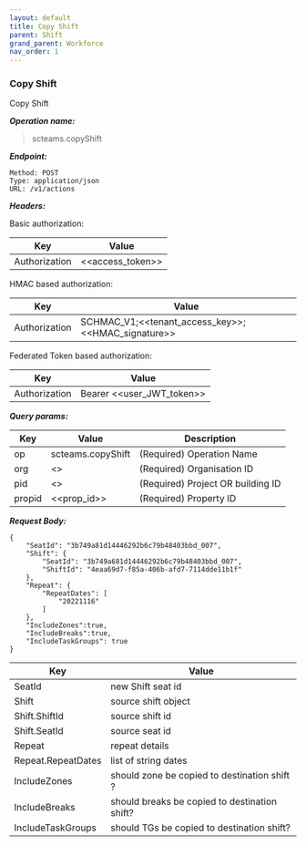 ```yaml
---
layout: default
title: Copy Shift
parent: Shift
grand_parent: Workforce
nav_order: 1
---
```



### Copy Shift

Copy Shift

***Operation name:***

> scteams.copyShift

***Endpoint:***

```
Method: POST
Type: application/json
URL: /v1/actions
```

***Headers:***

Basic authorization:

|Key|Value|
|---|---|
|Authorization|<<access_token>>|


HMAC based authorization:

|Key|Value|
|---|---|
|Authorization|SCHMAC_V1;<<tenant_access_key>>;<<HMAC_signature>>|

Federated Token based authorization:

|Key|Value|
|---|---|
|Authorization|Bearer <<user_JWT_token>>|

***Query params:***

| Key | Value | Description |
| --- | ------|-------------|
| op | scteams.copyShift | (Required) Operation Name |
| org | <<org>> | (Required) Organisation ID |
| pid | <<pid>> | (Required) Project OR building ID |
| propid | <<prop_id>> | (Required) Property ID |


***Request Body:***

```
{
    "SeatId": "3b749a81d14446292b6c79b48403bbd_007",
    "Shift": {
        "SeatId": "3b749a681d14446292b6c79b48403bbd_007",
        "ShiftId": "4eaa69d7-f85a-406b-afd7-7114dde11b1f"
    },
    "Repeat": {
        "RepeatDates": [
            "20221116"
        ]
    },
    "IncludeZones":true,
    "IncludeBreaks":true,
    "IncludeTaskGroups": true
}
```

|Key|Value|
|---|---|
|SeatId|new Shift seat id|
|Shift|source shift object|
|Shift.ShiftId|source shift id|
|Shift.SeatId|source seat id|
|Repeat|repeat details|
|Repeat.RepeatDates|list of string dates|
|IncludeZones|should zone be copied to destination shift ?|
|IncludeBreaks|should breaks be copied to destination shift?|
|IncludeTaskGroups|should TGs be copied to destination shift?|
